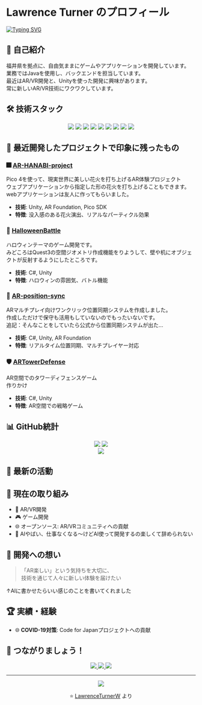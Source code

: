# Lawrence Turner のプロフィール

[![Typing SVG](https://readme-typing-svg.demolab.com?font=Mochiy+Pop+P+One&duration=2000&pause=1000&color=F77733&vCenter=true&width=435&lines=%E7%A7%81%E3%81%AE%E5%80%8B%E4%BA%BA%E3%83%9A%E3%83%BC%E3%82%B8%E3%81%B8%E3%82%88%E3%81%86%E3%81%93%E3%81%9D%EF%BC%81;%E5%AE%8C%E5%85%A8%E3%81%AB%E7%90%86%E8%A7%A3%E3%81%97%E3%81%9F;NullPointerException)](https://git.io/typing-svg)

## 🚀 自己紹介

福井県を拠点に、自由気ままにゲームやアプリケーションを開発しています。<br>
業務ではJavaを使用し、バックエンドを担当しています。<br>
最近はAR/VR開発と、Unityを使った開発に興味があります。<br>
常に新しいAR/VR技術にワクワクしています。

## 🛠️ 技術スタック

<div align="center">
  <img src="https://img.shields.io/badge/Unity-000000?style=for-the-badge&logo=unity&logoColor=white"/>
  <img src="https://img.shields.io/badge/C%23-239120?style=for-the-badge&logo=c-sharp&logoColor=white"/>
  <img src="https://img.shields.io/badge/Java-ED8B00?style=for-the-badge&logo=openjdk&logoColor=white"/>
  <img src="https://img.shields.io/badge/Flutter-02569B?style=for-the-badge&logo=flutter&logoColor=white"/>
  <img src="https://img.shields.io/badge/JavaScript-F7DF1E?style=for-the-badge&logo=javascript&logoColor=black"/>
  <img src="https://img.shields.io/badge/Vue.js-4FC08D?style=for-the-badge&logo=vue.js&logoColor=white"/>
  <img src="https://img.shields.io/badge/Oculus-1C1E20?style=for-the-badge&logo=oculus&logoColor=white"/>
  <img src="https://img.shields.io/badge/Meta-0467DF?style=for-the-badge&logo=meta&logoColor=white"/>
  <img src="https://img.shields.io/badge/Pico-FF6B6B?style=for-the-badge&logo=htc&logoColor=white"/>
</div>

## 🎨 最近開発したプロジェクトで印象に残ったもの

### 🎆 [AR-HANABI-project](https://github.com/LawrenceTurnerW/AR-HANABI-project)
Pico 4を使って、現実世界に美しい花火を打ち上げるAR体験プロジェクト<br>
ウェブアプリケーションから指定した形の花火を打ち上げることもできます。webアプリケーションは友人に作ってもらいました。
- **技術**: Unity, AR Foundation, Pico SDK
- **特徴**: 没入感のある花火演出、リアルなパーティクル効果

### 🎃 [HalloweenBattle](https://github.com/LawrenceTurnerW/HalloweenBattle)
ハロウィンテーマのゲーム開発です。<br>
みどころはQuest3の空間ジオメトリ作成機能をりようして、壁や机にオブジェクトが反射するようにしたところです。
- **技術**: C#, Unity
- **特徴**: ハロウィンの雰囲気、バトル機能

### 🔄 [AR-position-sync](https://github.com/LawrenceTurnerW/AR-position-sync)
ARマルチプレイ向けワンクリック位置同期システムを作成しました。<br>
作成しただけで保守も活用もしていないのでもったいないです。<br>
追記：そんなことをしていたら公式から位置同期システムが出た...
- **技術**: C#, Unity, AR Foundation
- **特徴**: リアルタイム位置同期、マルチプレイヤー対応

### 🛡️ [ARTowerDefense](https://github.com/LawrenceTurnerW/ARTowerDefense)
AR空間でのタワーディフェンスゲーム<br>
作りかけ
- **技術**: C#, Unity
- **特徴**: AR空間での戦略ゲーム

## 📊 GitHub統計

<div align="center">
  <img src="https://github-readme-stats.vercel.app/api?username=LawrenceTurnerW&show_icons=true&theme=tokyonight&hide_border=true&count_private=true"/>
  <img src="https://github-readme-stats.vercel.app/api/top-langs/?username=LawrenceTurnerW&theme=tokyonight&hide_border=true&layout=compact"/>
</div>

<div align="center">
  <img src="https://github-readme-streak-stats.herokuapp.com/?user=LawrenceTurnerW&theme=tokyonight&hide_border=true"/>
</div>

## 🌟 最新の活動

<!--START_SECTION:activity-->
<!--END_SECTION:activity-->

## 🎯 現在の取り組み

- 🔮 AR/VR開発
- 🎮 ゲーム開発
- 🌐 オープンソース: AR/VRコミュニティへの貢献
- 🤖 AIやばい、仕事なくなる～けどAI使って開発するの楽しくて辞められない

## 💭 開発への想い

> 「AR楽しい」という気持ちを大切に、  
> 技術を通じて人々に新しい体験を届けたい

↑AIに書かせたらいい感じのことを書いてくれました

## 🏆 実績・経験

- 🌐 **COVID-19対策**: Code for Japanプロジェクトへの貢献

## 💬 つながりましょう！

<div align="center">
  <a href="https://twitter.com/your_twitter">
    <img src="https://img.shields.io/badge/Twitter-1DA1F2?style=for-the-badge&logo=twitter&logoColor=white"/>
  </a>
  <a href="https://linkedin.com/in/your_linkedin">
    <img src="https://img.shields.io/badge/LinkedIn-0077B5?style=for-the-badge&logo=linkedin&logoColor=white"/>
  </a>
  <a href="mailto:your_email@example.com">
    <img src="https://img.shields.io/badge/Gmail-D14836?style=for-the-badge&logo=gmail&logoColor=white"/>
  </a>
</div>

---

<div align="center">
  <img src="https://komarev.com/ghpvc/?username=LawrenceTurnerW&style=flat-square&color=blue"/>
  <p>⭐️ <a href="https://github.com/LawrenceTurnerW">LawrenceTurnerW</a> より</p>
</div>
